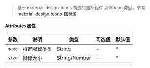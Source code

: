 > 基于 material-design-icons 构造的图标组件
> 具体 icon 类型，参考[material-design-icons-图标库](https://material.io/tools/icons/?icon=important_devices&style=baseline)

#### Attributes 属性

| 参数   | 说明         | 类型          | 可选值 | 默认值 |
| ------ | ------------ | ------------- | ------ | ------ |
| `name` | 指定图标类型 | String        | -      | \*     |
| `size` | 图标大小     | String/Number | -      | \*     |
